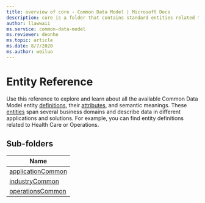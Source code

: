 ```yaml
---
title: overview of core - Common Data Model | Microsoft Docs
description: core is a folder that contains standard entities related to the Common Data Model.
author: llawwaii
ms.service: common-data-model
ms.reviewer: deonhe
ms.topic: article
ms.date: 8/7/2020
ms.author: weiluo
---
```


# Entity Reference

Use this reference to explore and learn about all the available Common Data Model entity [definitions](https://docs.microsoft.com/common-data-model/sdk/logical-definitions#definition-documents), their [attributes](https://docs.microsoft.com/common-data-model/sdk/logical-definitions#entities-and-their-attributes), and semantic meanings. These [entities](https://docs.microsoft.com/common-data-model/sdk/logical-definitions#entities-and-their-attributes)
 span several business domains and describe data in different applications and solutions. For example, you can find entity definitions related to Health Care or Operations.  

## Sub-folders

|Name|
|---|
|[applicationCommon](applicationCommon/overview.md)|
|[industryCommon](industryCommon/overview.md)|
|[operationsCommon](operationsCommon/overview.md)|


